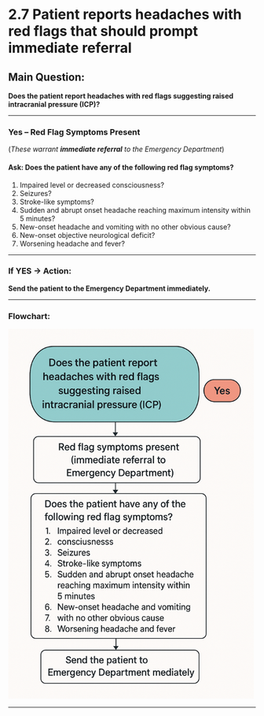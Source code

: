 # 2.7 Patient reports headaches with red flags that should prompt immediate referral

## Main Question:
**Does the patient report headaches with red flags suggesting raised intracranial pressure (ICP)?**

---

### Yes – Red Flag Symptoms Present
(*These warrant **immediate referral** to the Emergency Department*)

#### Ask: **Does the patient have any of the following red flag symptoms?**

1. Impaired level or decreased consciousness?  
2. Seizures?  
3. Stroke-like symptoms?  
4. Sudden and abrupt onset headache reaching maximum intensity within 5 minutes?  
5. New-onset headache and vomiting with no other obvious cause?  
6. New-onset objective neurological deficit?  
7. Worsening headache and fever?

---

### If YES → Action:
**Send the patient to the Emergency Department immediately.**


---

### Flowchart:

<img src="Does the patient report headaches with red flags suggesting raised intracranial pressure (ICP) Image.png" alt="Headache Red Flags Flowchart" width="500"/>

---
